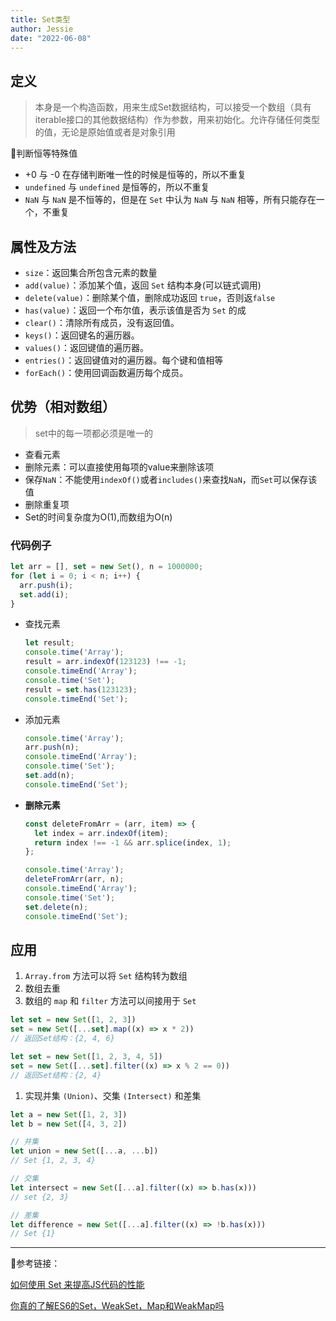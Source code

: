 ```yaml
---
title: Set类型
author: Jessie
date: "2022-06-08"
---
```


## 定义

> 本身是一个构造函数，用来生成Set数据结构，可以接受一个数组（具有iterable接口的其他数据结构）作为参数，用来初始化。允许存储任何类型的值，无论是原始值或者是对象引用
>

🧐判断恒等特殊值

- +0 与 -0 在存储判断唯一性的时候是恒等的，所以不重复
- `undefined` 与 `undefined` 是恒等的，所以不重复
- `NaN` 与 `NaN` 是不恒等的，但是在 `Set` 中认为 `NaN` 与 `NaN` 相等，所有只能存在一个，不重复

## 属性及方法

- `size`：返回集合所包含元素的数量
- `add(value)`：添加某个值，返回 `Set` 结构本身(可以链式调用)
- `delete(value)`：删除某个值，删除成功返回 `true`，否则返`false`
- `has(value)`：返回一个布尔值，表示该值是否为 `Set` 的成
- `clear()`：清除所有成员，没有返回值。
- `keys()`：返回键名的遍历器。
- `values()`：返回键值的遍历器。
- `entries()`：返回键值对的遍历器。每个键和值相等
- `forEach()`：使用回调函数遍历每个成员。

## 优势（相对数组）

> set中的每一项都必须是唯一的
>
- 查看元素
- 删除元素：可以直接使用每项的value来删除该项
- 保存`NaN`：不能使用`indexOf()`或者`includes()`来查找`NaN`，而`Set`可以保存该值
- 删除重复项
- Set的时间复杂度为O(1),而数组为O(n)

### 代码例子

```jsx
let arr = [], set = new Set(), n = 1000000;
for (let i = 0; i < n; i++) {
  arr.push(i);
  set.add(i);
}
```

- 查找元素

    ```js
    let result;
    console.time('Array'); 
    result = arr.indexOf(123123) !== -1; 
    console.timeEnd('Array');
    console.time('Set'); 
    result = set.has(123123); 
    console.timeEnd('Set');
    ```

- 添加元素

    ```javascript
    console.time('Array'); 
    arr.push(n);
    console.timeEnd('Array');
    console.time('Set'); 
    set.add(n);
    console.timeEnd('Set');
    ```

- **删除元素**

    ```jsx
    const deleteFromArr = (arr, item) => {
      let index = arr.indexOf(item);
      return index !== -1 && arr.splice(index, 1);
    };
    
    console.time('Array'); 
    deleteFromArr(arr, n);
    console.timeEnd('Array');
    console.time('Set'); 
    set.delete(n);
    console.timeEnd('Set');
    ```

## 应用

1. `Array.from` 方法可以将 `Set` 结构转为数组
2. 数组去重
3. 数组的 `map` 和 `filter` 方法可以间接用于 `Set`

```jsx
let set = new Set([1, 2, 3])
set = new Set([...set].map((x) => x * 2))
// 返回Set结构：{2, 4, 6}

let set = new Set([1, 2, 3, 4, 5])
set = new Set([...set].filter((x) => x % 2 == 0))
// 返回Set结构：{2, 4}
```

1. 实现并集 `(Union)`、交集 `(Intersect)` 和差集

```jsx
let a = new Set([1, 2, 3])
let b = new Set([4, 3, 2])

// 并集
let union = new Set([...a, ...b])
// Set {1, 2, 3, 4}

// 交集
let intersect = new Set([...a].filter((x) => b.has(x)))
// set {2, 3}

// 差集
let difference = new Set([...a].filter((x) => !b.has(x)))
// Set {1}
```

---
🔗参考链接：

[如何使用 Set 来提高JS代码的性能](https://blog.fundebug.com/2019/07/12/speedup-javascript-use-set/)

[你真的了解ES6的Set，WeakSet，Map和WeakMap吗](https://juejin.cn/post/6844904191610060814)

